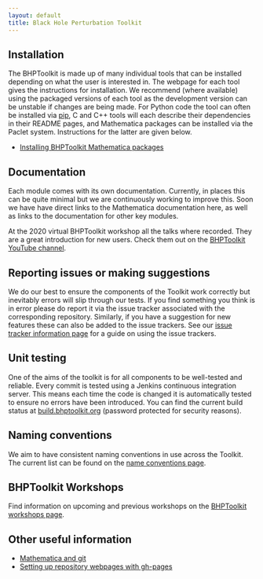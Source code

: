 ```yaml
---
layout: default
title: Black Hole Perturbation Toolkit
---
```


## Installation

The BHPToolkit is made up of many individual tools that can be installed depending on what the user is interested in. The webpage for each tool gives the instructions for installation. We recommend (where available) using the packaged versions of each tool as the development version can be unstable if changes are being made. For Python code the tool can often be installed via [pip](https://packaging.python.org/tutorials/installing-packages/), C and C++ tools will each describe their dependencies in their README pages, and Mathematica packages can be installed via the Paclet system. Instructions for the latter are given below.

- [Installing BHPToolkit Mathematica packages](mathematica-install.html)

## Documentation

Each module comes with its own documentation. Currently, in places this can be quite minimal but we are continuously working to improve this. Soon we have have direct links to the Mathematica documentation here, as well as links to the documentation for other key modules.

At the 2020 virtual BHPToolkit workshop all the talks where recorded. They are a great introduction for new users. Check them out on the [BHPToolkit YouTube channel](https://www.youtube.com/channel/UCuQQbp9Buq-R3da4zASTFfw).

## Reporting issues or making suggestions

We do our best to ensure the components of the Toolkit work correctly but inevitably errors will slip through our tests. If you find something you think is in error please do report it via the issue tracker associated with the corresponding repository. Similarly, if you have a suggestion for new features these can also be added to the issue trackers. See our [issue tracker information page](issue-tracker-info.html) for a guide on using the issue trackers.

## Unit testing

One of the aims of the toolkit is for all components to be well-tested and reliable. Every commit is tested using a Jenkins continuous integration server. This means each time the code is changed it is automatically tested to ensure no errors have been introduced. You can find the current build status at [build.bhptoolkit.org](http://build.bhptoolkit.org/blue) (password protected for security reasons).

## Naming conventions

We aim to have consistent naming conventions in use across the Toolkit. The current list can be found on the [name conventions page](conventions.html).

## BHPToolkit Workshops

Find information on upcoming and previous workshops on the [BHPToolkit workshops page](workshops.html).

## Other useful information

- [Mathematica and git](cleannb.html)
- [Setting up repository webpages with gh-pages](http://bhptoolkit.org/gh-pages)